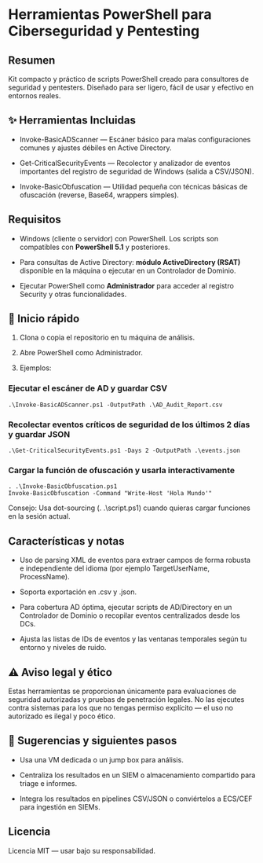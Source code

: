 # Herramientas PowerShell para Ciberseguridad y Pentesting

## Resumen

Kit compacto y práctico de scripts PowerShell creado para consultores de seguridad y pentesters. Diseñado para ser ligero, fácil de usar y efectivo en entornos reales.

## ✨ Herramientas Incluidas

* Invoke-BasicADScanner — Escáner básico para malas configuraciones comunes y ajustes débiles en Active Directory.

* Get-CriticalSecurityEvents — Recolector y analizador de eventos importantes del registro de seguridad de Windows (salida a CSV/JSON).

* Invoke-BasicObfuscation — Utilidad pequeña con técnicas básicas de ofuscación (reverse, Base64, wrappers simples).

## Requisitos

* Windows (cliente o servidor) con PowerShell. Los scripts son compatibles con **PowerShell 5.1** y posteriores.

* Para consultas de Active Directory: **módulo ActiveDirectory (RSAT)** disponible en la máquina o ejecutar en un Controlador de Dominio.

* Ejecutar PowerShell como **Administrador** para acceder al registro Security y otras funcionalidades.

## 🚀 Inicio rápido

1. Clona o copia el repositorio en tu máquina de análisis.

2. Abre PowerShell como Administrador.

3. Ejemplos:

### Ejecutar el escáner de AD y guardar CSV
```
.\Invoke-BasicADScanner.ps1 -OutputPath .\AD_Audit_Report.csv
```

### Recolectar eventos críticos de seguridad de los últimos 2 días y guardar JSON
```
.\Get-CriticalSecurityEvents.ps1 -Days 2 -OutputPath .\events.json
```

### Cargar la función de ofuscación y usarla interactivamente
```
. .\Invoke-BasicObfuscation.ps1
Invoke-BasicObfuscation -Command "Write-Host 'Hola Mundo'"
```
Consejo: Usa dot-sourcing (. .\script.ps1) cuando quieras cargar funciones en la sesión actual.

## Características y notas

* Uso de parsing XML de eventos para extraer campos de forma robusta e independiente del idioma (por ejemplo TargetUserName, ProcessName).

* Soporta exportación en .csv y .json.

* Para cobertura AD óptima, ejecutar scripts de AD/Directory en un Controlador de Dominio o recopilar eventos centralizados desde los DCs.

* Ajusta las listas de IDs de eventos y las ventanas temporales según tu entorno y niveles de ruido.

## ⚠️ Aviso legal y ético

Estas herramientas se proporcionan únicamente para evaluaciones de seguridad autorizadas y pruebas de penetración legales. No las ejecutes contra sistemas para los que no tengas permiso explícito — el uso no autorizado es ilegal y poco ético.

## 📎 Sugerencias y siguientes pasos

* Usa una VM dedicada o un jump box para análisis.

* Centraliza los resultados en un SIEM o almacenamiento compartido para triage e informes.

* Integra los resultados en pipelines CSV/JSON o conviértelos a ECS/CEF para ingestión en SIEMs.

## Licencia

Licencia MIT — usar bajo su responsabilidad.
